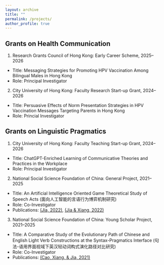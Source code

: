 ```yaml
---
layout: archive
title: ""
permalink: /projects/
author_profile: true
---
```


Grants on Health Communication
-----
1. Research Grants Council of Hong Kong: Early Career Scheme, 2025–2026
  * Title: Messaging Strategies for Promoting HPV Vaccination Among Bilingual Males in Hong Kong
  * Role: Principal Investigator
    
2. City University of Hong Kong: Faculty Research Start-up Grant, 2024–2026
  * Title: Persuasive Effects of Norm Presentation Strategies in HPV Vaccination Messages Targeting Parents in Hong Kong
  * Role: Princial Investigator


Grants on Linguistic Pragmatics
-----
1. City University of Hong Kong: Faculty Teaching Start-up Grant, 2024–2026
  * Title: ChatGPT-Enriched Learning of Communicative Theories and Practices in the Workplace
  * Role: Principal Investigator
    
2. National Social Science Foundation of China: General Project, 2021–2025
  * Title: An Artificial Intelligence Oriented Game Theoretical Study of Speech Acts (面向人工智能的言语行为博弈机制研究)
  * Role: Co-Investigator
  * Publications: [(Jia, 2022)](https://jamesmianjia.github.io/files/Jia_2022_JoP.pdf), [(Jia & Xiang, 2022)](https://jamesmianjia.github.io/files/Jia_Xiang_2022_FLC.pdf)

3. National Social Science Foundation of China: Young Scholar Project, 2021–2025
  * Title: A Comparative Study of the Evolutionary Path of Chinese and English Light Verb Constructions at the Syntax-Pragmatics Interface (句法-语用界面视域下英汉轻动词构式演化路径对比研究)
  * Role: Co-Investigator
  * Publications: [(Cao, Xiang, & Jia, 2021)](https://jamesmianjia.github.io/files/Cao_Xiang_Jia_2021_FLLTP.pdf)


